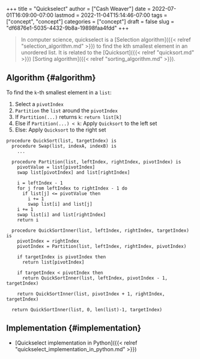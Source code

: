 +++
title = "Quickselect"
author = ["Cash Weaver"]
date = 2022-07-01T16:09:00-07:00
lastmod = 2022-11-04T15:14:46-07:00
tags = ["concept", "concept"]
categories = ["concept"]
draft = false
slug = "df6876e1-5035-4432-9b8a-19898faa4fdd"
+++

> In computer science, quickselect is a [Selection algorithm]({{< relref "selection_algorithm.md" >}}) to find the kth smallest element in an unordered list. It is related to the [Quicksort]({{< relref "quicksort.md" >}}) [Sorting algorithm]({{< relref "sorting_algorithm.md" >}}).


## Algorithm {#algorithm}

To find the `k`-th smallest element in a `list`:

1.  Select a `pivotIndex`
2.  `Partition` the `list` around the `pivotIndex`
3.  If `Partition(...)` returns `k`: `return list[k]`
4.  Else if `Partition(...) < k`: Apply `Quicksort` to the left set
5.  Else: Apply `Quicksort` to the right set

<!--listend-->

```nil
procedure QuickSort(list, targetIndex) is
  procedure Swap(list, indexA, indexB) is
    ...

  procedure Partition(list, leftIndex, rightIndex, pivotIndex) is
    pivotValue = list[pivotIndex]
    swap list[pivotIndex] and list[rightIndex]

    i = leftIndex - 1
    for j from leftIndex to rightIndex - 1 do
      if list[j] <= pivotValue then
        i += 1
        swap list[i] and list[j]
    i += 1
    swap list[i] and list[rightIndex]
    return i

  procedure QuickSortInner(list, leftIndex, rightIndex, targetIndex) is
    pivotIndex = rightIndex
    pivotIndex = Partition(list, leftIndex, rightIndex, pivotIndex)

    if targetIndex is pivotIndex then
      return list[pivotIndex]

    if targetIndex < pivotIndex then
      return QuickSortInner(list, leftIndex, pivotIndex - 1, targetIndex)

    return QuickSortInner(list, pivotIndex + 1, rightIndex, targetIndex)

  return QuickSortInner(list, 0, len(list)-1, targetIndex)
```


## Implementation {#implementation}

-   [Quickselect implementation in Python]({{< relref "quickselect_implementation_in_python.md" >}})
